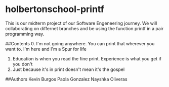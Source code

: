 # holbertonschool-printf
This is our midterm project of our Software Engeneering journey. We will collaborating on differnet branches and be using the function printf in a pair programming way.

##Contents
0. I'm not going anywhere. You can print that wherever you want to. I'm here and I'm a Spur for life
1. Education is when you read the fine print. Experience is what you get if you don't
2. Just because it's in print doesn't mean it's the gospel

##Authors
Kevin Burgos
Paola Gonzalez
Nayshka Oliveras
